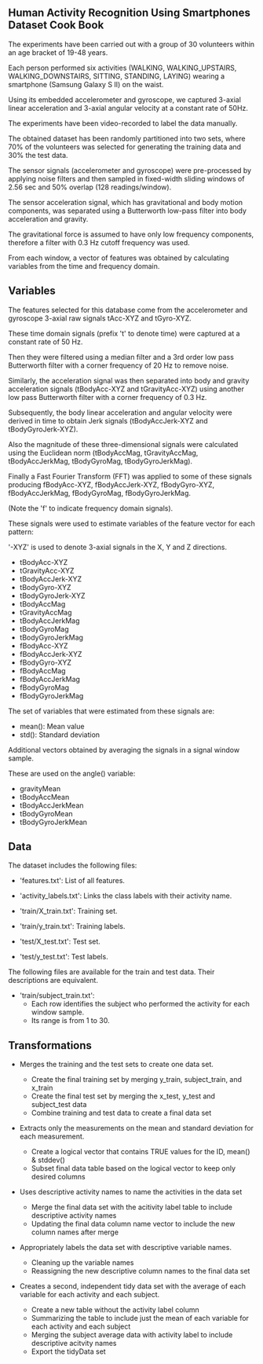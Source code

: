 ## Human Activity Recognition Using Smartphones Dataset Cook Book

The experiments have been carried out with a group of 30 volunteers within an age bracket of 19-48 years. 

Each person performed six activities (WALKING, WALKING_UPSTAIRS, WALKING_DOWNSTAIRS, SITTING, STANDING, LAYING) 
wearing a smartphone (Samsung Galaxy S II) on the waist. 

Using its embedded accelerometer and gyroscope, we captured 3-axial linear acceleration and 3-axial angular velocity at a constant 
rate of 50Hz. 

The experiments have been video-recorded to label the data manually. 

The obtained dataset has been randomly partitioned into two sets, where 70% of the volunteers was selected for generating the 
training data and 30% the test data. 

The sensor signals (accelerometer and gyroscope) were pre-processed by applying noise filters and then sampled in fixed-width 
sliding windows of 2.56 sec and 50% overlap (128 readings/window). 

The sensor acceleration signal, which has gravitational and body motion components, was separated using a Butterworth low-pass 
filter into body acceleration and gravity. 

The gravitational force is assumed to have only low frequency components, therefore a filter with 0.3 Hz cutoff frequency was used. 

From each window, a vector of features was obtained by calculating variables from the time and frequency domain. 

## Variables

The features selected for this database come from the accelerometer and gyroscope 3-axial raw signals tAcc-XYZ and tGyro-XYZ. 

These time domain signals (prefix 't' to denote time) were captured at a constant rate of 50 Hz. 

Then they were filtered using a median filter and a 3rd order low pass Butterworth filter with a corner frequency of 20 Hz to 
remove noise. 

Similarly, the acceleration signal was then separated into body and gravity acceleration signals (tBodyAcc-XYZ and tGravityAcc-XYZ) 
using another low pass Butterworth filter with a corner frequency of 0.3 Hz. 

Subsequently, the body linear acceleration and angular velocity were derived in time to obtain Jerk signals (tBodyAccJerk-XYZ and 
tBodyGyroJerk-XYZ). 

Also the magnitude of these three-dimensional signals were calculated using the Euclidean norm (tBodyAccMag, tGravityAccMag, 
tBodyAccJerkMag, tBodyGyroMag, tBodyGyroJerkMag). 

Finally a Fast Fourier Transform (FFT) was applied to some of these signals producing fBodyAcc-XYZ, fBodyAccJerk-XYZ, fBodyGyro-XYZ,
fBodyAccJerkMag, fBodyGyroMag, fBodyGyroJerkMag. 

(Note the 'f' to indicate frequency domain signals). 

These signals were used to estimate variables of the feature vector for each pattern:  

'-XYZ' is used to denote 3-axial signals in the X, Y and Z directions.

* tBodyAcc-XYZ
* tGravityAcc-XYZ
* tBodyAccJerk-XYZ
* tBodyGyro-XYZ
* tBodyGyroJerk-XYZ
* tBodyAccMag
* tGravityAccMag
* tBodyAccJerkMag
* tBodyGyroMag
* tBodyGyroJerkMag
* fBodyAcc-XYZ
* fBodyAccJerk-XYZ
* fBodyGyro-XYZ
* fBodyAccMag
* fBodyAccJerkMag
* fBodyGyroMag
* fBodyGyroJerkMag

The set of variables that were estimated from these signals are: 

* mean(): Mean value
* std(): Standard deviation

Additional vectors obtained by averaging the signals in a signal window sample. 

These are used on the angle() variable:

* gravityMean
* tBodyAccMean
* tBodyAccJerkMean
* tBodyGyroMean
* tBodyGyroJerkMean

## Data

The dataset includes the following files:

* 'features.txt': List of all features.

* 'activity_labels.txt': Links the class labels with their activity name.

* 'train/X_train.txt': Training set.

* 'train/y_train.txt': Training labels.

* 'test/X_test.txt': Test set.

* 'test/y_test.txt': Test labels.

The following files are available for the train and test data. Their descriptions are equivalent. 

* 'train/subject_train.txt': 
  - Each row identifies the subject who performed the activity for each window sample. 
  - Its range is from 1 to 30. 

## Transformations

* Merges the training and the test sets to create one data set.
  - Create the final training set by merging y_train, subject_train, and x_train
  - Create the final test set by merging the x_test, y_test and subject_test data
  - Combine training and test data to create a final data set

* Extracts only the measurements on the mean and standard deviation for each measurement.
  - Create a logical vector that contains TRUE values for the ID, mean() & stddev()
  - Subset final data table based on the logical vector to keep only desired columns 

* Uses descriptive activity names to name the activities in the data set
  - Merge the final data set with the acitivity label table to include descriptive activity names
  - Updating the final data column name vector to include the new column names after merge

* Appropriately labels the data set with descriptive variable names.
  - Cleaning up the variable names
  - Reassigning the new descriptive column names to the final data set 

* Creates a second, independent tidy data set with the average of each variable for each activity and each subject.
  - Create a new table without the activity label column
  - Summarizing the table to include just the mean of each variable for each activity and each subject
  - Merging the subject average data with activity label to include descriptive acitvity names
  - Export the tidyData set 
